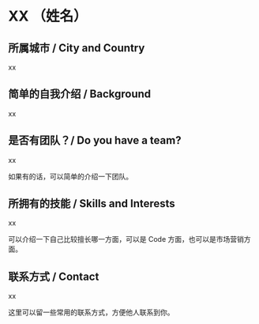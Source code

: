 # XX （姓名）

## 所属城市 / City and Country

xx

## 简单的自我介绍 / Background 

xx

## 是否有团队？/ Do you have a team?

xx

如果有的话，可以简单的介绍一下团队。

## 所拥有的技能 / Skills and Interests

xx

可以介绍一下自己比较擅长哪一方面，可以是 Code 方面，也可以是市场营销方面。

## 联系方式 / Contact

xx

这里可以留一些常用的联系方式，方便他人联系到你。